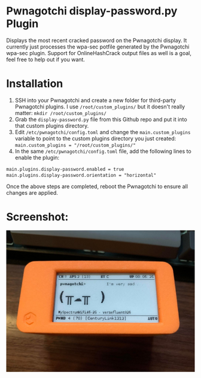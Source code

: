 # Pwnagotchi display-password.py Plugin

Displays the most recent cracked password on the Pwnagotchi display. It currently just processes the wpa-sec potfile generated by the Pwnagotchi wpa-sec plugin. Support for OnlineHashCrack output files as well is a goal, feel free to help out if you want.

# Installation

1. SSH into your Pwnagotchi and create a new folder for third-party Pwnagotchi plugins. I use `/root/custom_plugins/` but it doesn't really matter: `mkdir /root/custom_plugins/`
1. Grab the `display-password.py` file from this Github repo and put it into that custom plugins directory.
1. Edit `/etc/pwnagotchi/config.toml` and change the `main.custom_plugins` variable to point to the custom plugins directory you just created: `main.custom_plugins = "/root/custom_plugins/"`
1. In the same `/etc/pwnagotchi/config.toml` file, add the following lines to enable the plugin:
```
main.plugins.display-password.enabled = true
main.plugins.display-password.orientation = "horizontal"
```
Once the above steps are completed, reboot the Pwnagotchi to ensure all changes are applied.

# Screenshot:

![display-password.py](/screenshot.jpg?raw=true "display-password.py")
